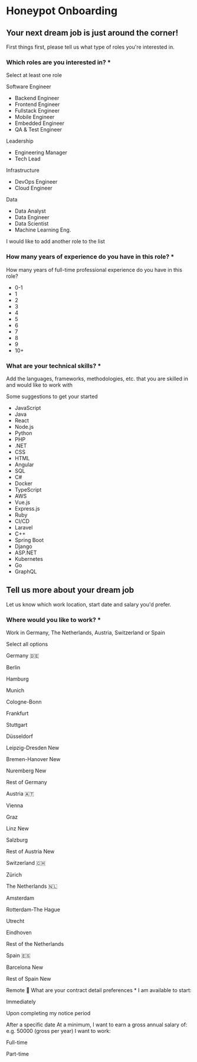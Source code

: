 # Honeypot Onboarding

## Your next dream job is just around the corner!

First things first, please tell us what type of roles you're interested in.

### Which roles are you interested in? *

Select at least one role

Software Engineer

- Backend Engineer
- Frontend Engineer
- Fullstack Engineer
- Mobile Engineer
- Embedded Engineer
- QA & Test Engineer

Leadership

- Engineering Manager
- Tech Lead

Infrastructure

- DevOps Engineer
- Cloud Engineer

Data

- Data Analyst
- Data Engineer
- Data Scientist
- Machine Learning Eng.

I would like to add another role to the list

### How many years of experience do you have in this role? *

How many years of full-time professional experience do you have in this role?

- 0-1
- 1
- 2
- 3
- 4
- 5
- 6
- 7
- 8
- 9
- 10+

### What are your technical skills? *

Add the languages, frameworks, methodologies, etc. that you are skilled in and would like to work with

Some suggestions to get your started

- JavaScript
- Java
- React
- Node.js
- Python
- PHP
- .NET
- CSS
- HTML
- Angular
- SQL
- C#
- Docker
- TypeScript
- AWS
- Vue.js
- Express.js
- Ruby
- CI/CD
- Laravel
- C++
- Spring Boot
- Django
- ASP.NET
- Kubernetes
- Go
- GraphQL

## Tell us more about your dream job

Let us know which work location, start date and salary you'd prefer.

### Where would you like to work? *

Work in Germany, The Netherlands, Austria, Switzerland or Spain

Select all options

Germany 🇩🇪

Berlin

Hamburg

Munich

Cologne-Bonn

Frankfurt

Stuttgart

Düsseldorf

Leipzig-Dresden
New

Bremen-Hanover
New

Nuremberg
New

Rest of Germany

Austria 🇦🇹

Vienna

Graz

Linz
New

Salzburg

Rest of Austria
New

Switzerland 🇨🇭

Zürich

The Netherlands 🇳🇱

Amsterdam

Rotterdam-The Hague

Utrecht

Eindhoven

Rest of the Netherlands

Spain 🇪🇸

Barcelona
New

Rest of Spain
New

Remote 🏡
What are your contract detail preferences *
I am available to start:

Immediately

Upon completing my notice period

After a specific date
At a minimum, I want to earn a gross annual salary of:
e.g. 50000 (gross per year)
I want to work:

Full-time

Part-time